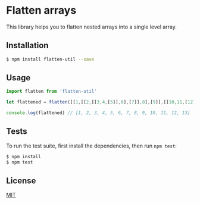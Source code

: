 # Flatten arrays
This library helps you to flatten nested arrays into a single level array.

## Installation
```bash
$ npm install flatten-util --save
```

## Usage
```javascript
import flatten from 'flatten-util'

let flattened = flatten([[1,[[2,[[3,4,[5]],6],[7]],8],[9]],[[10,11,[12]],13]])

console.log(flattened) // [1, 2, 3, 4, 5, 6, 7, 8, 9, 10, 11, 12, 13]
```

## Tests
To run the test suite, first install the dependencies, then run `npm test`:
```bash
$ npm install
$ npm test
```

## License
[MIT](LICENSE)